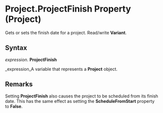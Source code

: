 
# Project.ProjectFinish Property (Project)

Gets or sets the finish date for a project. Read/write  **Variant**.


## Syntax

 _expression_. **ProjectFinish**

 _expression_A variable that represents a  **Project** object.


## Remarks

Setting  **ProjectFinish** also causes the project to be scheduled from its finish date. This has the same effect as setting the **ScheduleFromStart** property to **False**.

